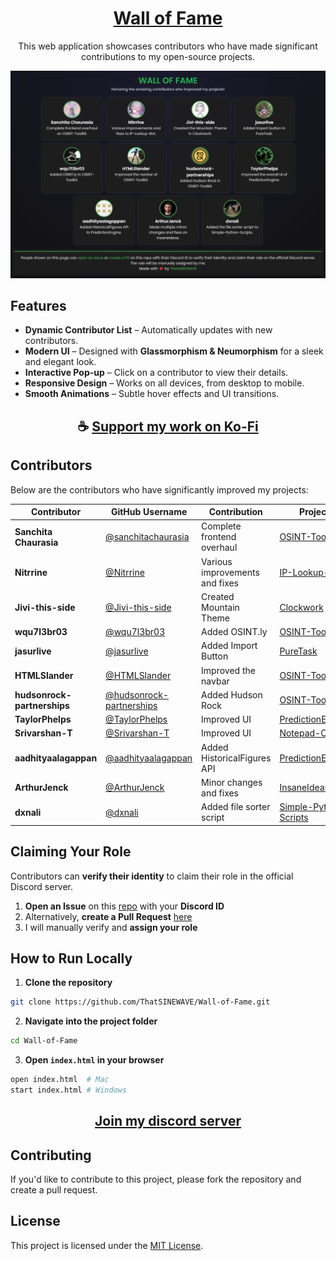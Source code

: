 <div align="center">

# [Wall of Fame](https://ThatSINEWAVE.github.io/Wall-of-Fame/)

This web application showcases contributors who have made significant contributions to my open-source projects.  

![Wall-of-Fame](https://raw.githubusercontent.com/ThatSINEWAVE/Wall-of-Fame/refs/heads/main/.github/SCREENSHOTS/Wall-of-Fame.png)

</div>

## Features  

- **Dynamic Contributor List** – Automatically updates with new contributors.  
- **Modern UI** – Designed with **Glassmorphism & Neumorphism** for a sleek and elegant look.  
- **Interactive Pop-up** – Click on a contributor to view their details.  
- **Responsive Design** – Works on all devices, from desktop to mobile.  
- **Smooth Animations** – Subtle hover effects and UI transitions.  

<div align="center">

## ☕ [Support my work on Ko-Fi](https://ko-fi.com/thatsinewave)

</div>

## Contributors  

Below are the contributors who have significantly improved my projects:  

| Contributor                 | GitHub Username                                                        | Contribution                   | Project                                                                               |
|-----------------------------|------------------------------------------------------------------------|--------------------------------|---------------------------------------------------------------------------------------|
| **Sanchita Chaurasia**      | [@sanchitachaurasia](https://github.com/sanchitachaurasia)             | Complete frontend overhaul     | [OSINT-Toolkit](https://github.com/ThatSINEWAVE/OSINT-Toolkit/pull/4)                 |
| **Nitrrine**                | [@Nitrrine](https://github.com/Nitrrine)                               | Various improvements and fixes | [IP-Lookup-Bot](https://github.com/ThatSINEWAVE/IP-Lookup-Bot/pull/7)                 |
| **Jivi-this-side**          | [@Jivi-this-side](https://github.com/Jivi-this-side)                   | Created Mountain Theme         | [Clockwork](https://github.com/ThatSINEWAVE/Clockwork/pull/2)                         |
| **wqu7l3br03**              | [@wqu7l3br03](https://github.com/wqu7l3br03)                           | Added OSINT.ly                 | [OSINT-Toolkit](https://github.com/ThatSINEWAVE/OSINT-Toolkit/pull/5)                 |
| **jasurlive**               | [@jasurlive](https://github.com/jasurlive)                             | Added Import Button            | [PureTask](https://github.com/ThatSINEWAVE/PureTask/pull/5)                           |
| **HTMLSlander**             | [@HTMLSlander](https://github.com/HTMLSlander)                         | Improved the navbar            | [OSINT-Toolkit](https://github.com/ThatSINEWAVE/OSINT-Toolkit/pull/7)                 |
| **hudsonrock-partnerships** | [@hudsonrock-partnerships](https://github.com/hudsonrock-partnerships) | Added Hudson Rock              | [OSINT-Toolkit](https://github.com/ThatSINEWAVE/OSINT-Toolkit/pull/8)                 |
| **TaylorPhelps**            | [@TaylorPhelps](https://github.com/TaylorPhelps)                       | Improved UI                    | [PredictionEngine](https://github.com/ThatSINEWAVE/PredictionEngine/pull/2)           |
| **Srivarshan-T**            | [@Srivarshan-T](https://github.com/TaylorPhelps)                       | Improved UI                    | [Notepad-Online](https://github.com/ThatSINEWAVE/Notepad-Online/pull/3)               |
| **aadhityaalagappan**       | [@aadhityaalagappan](https://github.com/aadhityaalagappan)             | Added HistoricalFigures API    | [PredictionEngine](https://github.com/ThatSINEWAVE/PredictionEngine/pull/3)           |
| **ArthurJenck**             | [@ArthurJenck](https://github.com/ArthurJenck)                         | Minor changes and fixes        | [InsaneIdeas](https://github.com/ThatSINEWAVE/InsaneIdeas/pull/2)                     |
| **dxnali**                  | [@dxnali](https://github.com/dxnali)                                   | Added file sorter script       | [Simple-Python-Scripts](https://github.com/ThatSINEWAVE/Simple-Python-Scripts/pull/3) |

## Claiming Your Role  

Contributors can **verify their identity** to claim their role in the official Discord server.  

1. **Open an Issue** on this [repo](https://github.com/ThatSINEWAVE/Wall-of-Fame/issues) with your **Discord ID**  
2. Alternatively, **create a Pull Request** [here](https://github.com/ThatSINEWAVE/Wall-of-Fame/pulls)  
3. I will manually verify and **assign your role**  


## How to Run Locally  

1. **Clone the repository**  
```bash
git clone https://github.com/ThatSINEWAVE/Wall-of-Fame.git
```

2. **Navigate into the project folder**  
```bash
cd Wall-of-Fame
```

3. **Open `index.html` in your browser**  
```bash
open index.html  # Mac
start index.html # Windows
```

<div align="center">

## [Join my discord server](https://discord.gg/2nHHHBWNDw)

</div>

## Contributing

If you'd like to contribute to this project, please fork the repository and create a pull request.

## License

This project is licensed under the [MIT License](LICENSE).
